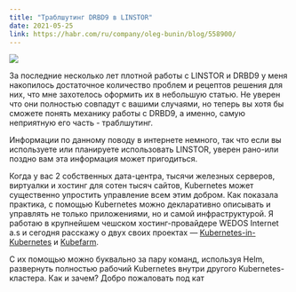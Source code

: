```yaml
---
title: "Траблшутинг DRBD9 в LINSTOR"
date: 2021-05-25
link: https://habr.com/ru/company/oleg-bunin/blog/558900/
---
```


![](https://hsto.org/getpro/habr/upload_files/1c5/449/a3d/1c5449a3d5864b48ca0d6791742cc4be.png)

За последние несколько лет плотной работы с LINSTOR и DRBD9 у меня накопилось достаточное количество проблем и рецептов решения для них, что мне захотелось оформить их в небольшую статью. Не уверен что они полностью совпадут с вашими случаями, но теперь вы хотя бы сможете понять механику работы с DRBD9, а именно, самую неприятную его часть - траблшутинг.

Информации по данному поводу в интернете немного, так что если вы используете или планируете использовать LINSTOR, уверен рано-или поздно вам эта информация может пригодиться.

Когда у вас 2 собственных дата-центра, тысячи железных серверов, виртуалки и хостинг для сотен тысяч сайтов, Kubernetes может существенно упростить управление всем этим добром. Как показала практика, с помощью Kubernetes можно декларативно описывать и управлять не только приложениями, но и самой инфраструктурой. Я работаю в крупнейшем чешском хостинг-провайдере WEDOS Internet a.s и сегодня расскажу о двух своих проектах — [Kubernetes-in-Kubernetes](https://github.com/kvaps/kubernetes-in-kubernetes) и [Kubefarm](https://github.com/kvaps/kubefarm).

С их помощью можно буквально за пару команд, используя Helm, развернуть полностью рабочий Kubernetes внутри другого Kubernetes-кластера. Как и зачем? Добро пожаловать под кат

<!--more-->

